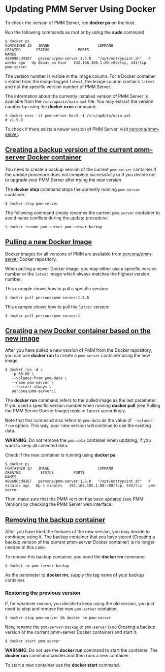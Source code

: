 # Updating PMM Server Using Docker

To check the version of PMM Server, run **docker ps** on the host.

Run the following commands as root or by using the **sudo** command

```
$ docker ps
CONTAINER ID   IMAGE                      COMMAND                CREATED       STATUS             PORTS                               NAMES
480696cd4187   percona/pmm-server:1.4.0   "/opt/entrypoint.sh"   4 weeks ago   Up About an hour   192.168.100.1:80->80/tcp, 443/tcp   pmm-server
```

The version number is visible in the Image column. For a Docker
container created from the image tagged `latest`, the Image column
contains `latest` and not the specific version number of PMM Server.

The information about the currently installed version of PMM Server is
available from the `/srv/update/main.yml` file. You may extract the version
number by using the **docker exec** command:

```
$ docker exec -it pmm-server head -1 /srv/update/main.yml
# v1.5.3
```

To check if there exists a newer version of PMM Server,
visit [percona/pmm-server](https://hub.docker.com/r/percona/pmm-server/tags/).

## [Creating a backup version of the current pmm-server Docker container](docker.upgrading.html#pmm.deploying.server.docker-container.renaming)

You need to create a backup version of the current `pmm-server` container if
the update procedure does not complete successfully or if you decide not to
upgrade your PMM Server after trying the new version.

The **docker stop** command stops the currently running `pmm-server` container:

```
$ docker stop pmm-server
```

The following command simply renames the current `pmm-server` container to
avoid name conflicts during the update procedure:

```
$ docker rename pmm-server pmm-server-backup
```

## [Pulling a new Docker Image](docker.upgrading.html#pmm.deploying.docker-image.pulling)

Docker images for all versions of PMM are available from
[percona/pmm-server](https://hub.docker.com/r/percona/pmm-server/tags/)
Docker repository.

When pulling a newer Docker image, you may either use a specific version
number or the `latest` image which always matches the highest version
number.

This example shows how to pull a specific version:

```
$ docker pull percona/pmm-server:1.5.0
```

This example shows how to pull the `latest` version:

```
$ docker pull percona/pmm-server:1
```

## [Creating a new Docker container based on the new image](docker.upgrading.html#pmm.deploying.docker-container.creating)

After you have pulled a new version of PMM from the Docker repository, you can
use **docker run** to create a `pmm-server` container using the new image.

```
$ docker run -d \
   -p 80:80 \
   --volumes-from pmm-data \
   --name pmm-server \
   --restart always \
   percona/pmm-server:1
```

The **docker run** command refers to the pulled image as the last parameter. If
you used a specific version number when running **docker pull** (see
Pulling the PMM Server Docker Image) replace `latest` accordingly.

Note that this command also refers to `pmm-data` as the value of
`--volumes-from` option. This way, your new version will continue to use the
existing data.

**WARNING**: Do not remove the `pmm-data` container when updating,
if you want to keep all collected data.

Check if the new container is running using **docker ps**.

```
$ docker ps
CONTAINER ID   IMAGE                      COMMAND                CREATED         STATUS         PORTS                               NAMES
480696cd4187   percona/pmm-server:1.5.0   "/opt/entrypoint.sh"   4 minutes ago   Up 4 minutes   192.168.100.1:80->80/tcp, 443/tcp   pmm-server
```

Then, make sure that the PMM version has been updated (see
PMM Version) by checking the PMM Server web interface.

## [Removing the backup container](docker.upgrading.html#pmm.docker.backup-container.removing)

After you have tried the features of the new version, you may decide to
continupe using it. The backup container that you have stored
(Creating a backup version of the current pmm-server Docker container) is no longer needed in this
case.

To remove this backup container, you need the **docker rm** command:

```
$ docker rm pmm-server-backup
```

As the parameter to **docker rm**, supply the tag name of your backup container.

### **Restoring the previous version**

If, for whatever reason, you decide to keep using the old version, you just need
to stop and remove the new `pmm-server` container.

```
$ docker stop pmm-server && docker rm pmm-server
```

Now, rename the `pmm-server-backup` to `pmm-server`
(see Creating a backup version of the current pmm-server Docker container) and start it.

```
$ docker start pmm-server
```

**WARNING**: Do not use the **docker run** command to start the container. The **docker run**
command creates and then runs a new container.

To start a new container use the **docker start** command.

<!-- References -->
<!-- -*- mode: rst -*- -->
<!-- Tips (tip) -->
<!-- Abbreviations (abbr) -->
<!-- Docker commands (docker) -->
<!-- Graphical interface elements (gui) -->
<!-- Options and parameters (opt) -->
<!-- pmm-admin commands (pmm-admin) -->
<!-- SQL commands (sql) -->
<!-- PMM Dashboards (dbd) -->
<!-- * Text labels -->
<!-- Special headings (h) -->
<!-- Status labels (status) -->
